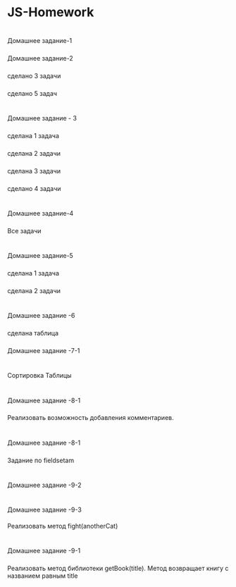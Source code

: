 # JS-Homework
###
#
Домашнее задание-1
###
Домашнее задание-2
###
сделано 3 задачи
###
сделано 5 задач
###
#
Домашнее задание - 3
###
сделана 1 задача
###
сделана 2 задачи
###
сделана 3 задачи
###
сделано 4 задачи
###
#
Домашнее задание-4
###
Все задачи
###
#
Домашнее задание-5
###
сделана 1 задача
###
сделана 2 задачи
###
#
Домашнее задание -6
###
сделана таблица
###
Домашнее задание -7-1
#
Сортировка Таблицы
###
#
Домашнее задание -8-1
###
Реализовать возможность добавления комментариев. 
###
#
Домашнее задание -8-1
###
Задание по fieldsetam
#
Домашнее задание -9-2
###
#
Домашнее задание -9-3
####
Реализовать метод  fight(anotherCat)
###
#
Домашнее задание -9-1
###
Реализовать метод библиотеки getBook(title). Метод возвращает книгу с названием равным title

